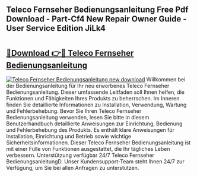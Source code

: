 ## Teleco Fernseher Bedienungsanleitung Free Pdf Download - Part-Cf4 New Repair Owner Guide - User Service Edition JiLk4

# <h2><a href="http://df4vrd.blite.top/?on=Teleco+Fernseher+Bedienungsanleitung">🔗Download 👉🔴 Teleco Fernseher Bedienungsanleitung</a></h2>

[![Teleco Fernseher Bedienungsanleitung new download](https://i.imgur.com/lujVjoI.png)](http://df4vrd.blite.top/?on=Teleco+Fernseher+Bedienungsanleitung)
Willkommen bei der Bedienungsanleitung für Ihr neu erworbenes Teleco Fernseher Bedienungsanleitung. Dieser umfassende Leitfaden soll Ihnen helfen, die Funktionen und Fähigkeiten Ihres Produkts zu beherrschen. Im Inneren finden Sie detaillierte Informationen zu Installation, Verwendung, Wartung und Fehlerbehebung. Bevor Sie Ihren Teleco Fernseher Bedienungsanleitung verwenden, lesen Sie bitte in diesem Benutzerhandbuch detaillierte Anweisungen zur Einrichtung, Bedienung und Fehlerbehebung des Produkts. Es enthält klare Anweisungen für Installation, Einrichtung und Betrieb sowie wichtige Sicherheitsinformationen. Dieser Teleco Fernseher Bedienungsanleitung ist mit einer Fülle von Funktionen ausgestattet, die Ihr tägliches Leben verbessern. Unterstützung verfügbar 24/7 Teleco Fernseher BedienungsanleitungD. Unser Kundensupport-Team steht Ihnen 24/7 zur Verfügung, um Sie bei allen Anfragen zu unterstützen.
